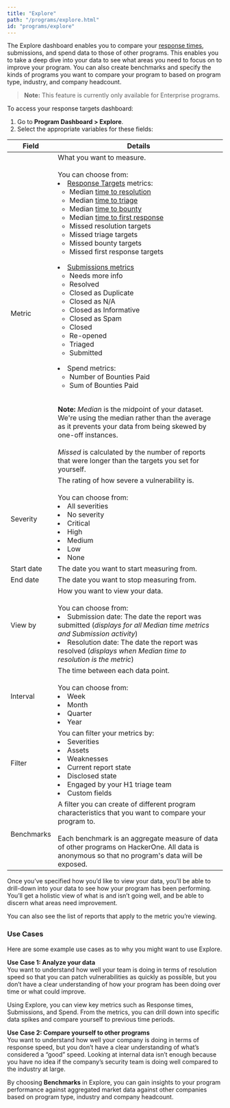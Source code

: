 ```yaml
---
title: "Explore"
path: "/programs/explore.html"
id: "programs/explore"
---
```


<style>
li ul {
  list-style-type: circle;
}
</style>

The Explore dashboard enables you to compare your [response times](response-targets.html), submissions, and spend data to those of other programs. This enables you to take a deep dive into your data to see what areas you need to focus on to improve your program. You can also create benchmarks and specify the kinds of programs you want to compare your program to based on program type, industry, and company headcount.

> **Note:** This feature is currently only available for Enterprise programs.


To access your response targets dashboard:
1. Go to **Program Dashboard > Explore**.
2. Select the appropriate variables for these fields:

Field | Details
----- | -------
Metric | What you want to measure. <br><br>You can choose from: <br><li>[Response Targets](response-target-metrics.html) metrics:<ul><li>Median [time to resolution](response-target-metrics.html)<li>Median [time to triage](response-target-metrics.html)<li>Median [time to bounty](response-target-metrics.html)<li>Median [time to first response](response-target-metrics.html)<li>Missed resolution targets<li>Missed triage targets <li>Missed bounty targets <li>Missed first response targets</ul> <li>[Submissions metrics](report-states.html)<ul><li>Needs more info <li>Resolved<li>Closed as Duplicate<li>Closed as N/A<li>Closed as Informative<li>Closed as Spam<li>Closed<li>Re-opened<li>Triaged<li>Submitted</ul> <li>Spend metrics:<ul><li>Number of Bounties Paid<li>Sum of Bounties Paid</ul><br>**Note:** *Median* is the midpoint of your dataset. We're using the median rather than the average as it prevents your data from being skewed by one-off instances.<br><br>*Missed* is calculated by the number of reports that were longer than the targets you set for yourself.
Severity | The rating of how severe a vulnerability is.<br><br>You can choose from:<br><li>All severities <li>No severity <li>Critical <li>High <li>Medium <li>Low <li>None
Start date | The date you want to start measuring from.
End date | The date you want to stop measuring from.
View by | How you want to view your data. <br><br>You can choose from:<li>Submission date: The date the report was submitted (*displays for all Median time metrics and Submission activity*)<li>Resolution date: The date the report was resolved (*displays when Median time to resolution is the metric*)
Interval | The time between each data point.<br><br>You can choose from:<li>Week <li>Month <li>Quarter <li>Year
Filter | You can filter your metrics by: <li>Severities<li>Assets<li>Weaknesses<li>Current report state<li>Disclosed state<li>Engaged by your H1 triage team <li>Custom fields
Benchmarks | A filter you can create of different program characteristics that you want to compare your program to. <br><br>Each benchmark is an aggregate measure of data of other programs on HackerOne. All data is anonymous so that no program's data will be exposed.

Once you’ve specified how you’d like to view your data, you’ll be able to drill-down into your data to see how your program has been performing. You’ll get a holistic view of what is and isn’t going well, and be able to discern what areas need improvement.

You can also see the list of reports that apply to the metric you’re viewing.

### Use Cases
Here are some example use cases as to why you might want to use Explore.

**Use Case 1: Analyze your data**
<br>You want to understand how well your team is doing in terms of resolution speed so that you can patch vulnerabilities as quickly as possible, but you don’t have a clear understanding of how your program has been doing over time or what could improve.

Using Explore, you can view key metrics such as Response times, Submissions, and Spend. From the metrics, you can drill down into specific data spikes and compare yourself to previous time periods.

**Use Case 2: Compare yourself to other programs**
<br>You want to understand how well your company is doing in terms of response speed, but you don’t have a clear understanding of what’s considered a “good” speed. Looking at internal data isn’t enough because you have no idea if the company’s security team is doing well compared to the industry at large.

By choosing **Benchmarks** in Explore, you can gain insights to your program performance against aggregated market data against other companies based on program type, industry and company headcount.
